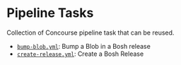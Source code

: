 # Pipeline Tasks

Collection of Concourse pipeline task that can be reused.

* [`bump-blob.yml`](docs/bump-blob.md): Bump a Blob in a Bosh release
* [`create-release.yml`](docs/create-release.md): Create a Bosh Release

